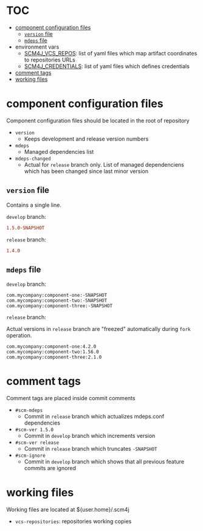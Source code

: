 # TOC

- [component configuration files](#component-configuration-files)
  - [`version` file](#version-file)
  - [`mdeps` file](#mdeps-file)
- environment vars
  - [SCM4J_VCS_REPOS](data-structure-SCM4J_VCS_REPOS.md): list of yaml files which map artifact coordinates to repositories URLs
  - [SCM4J_CREDENTIALS](data-structure-SCM4J_CREDENTIALS.md): list of yaml files which defines credentials
- [comment tags](#comment-tags)
- [working files](#working-files)

# component configuration files

Component configuration files should be  located in the root of repository

- `version`
  - Keeps development and release version numbers
- `mdeps`
  - Managed dependencies list
- `mdeps-changed`
  - Actual for `release` branch only. List of managed dependenciens which has been changed since last minor version
  
## `version` file

Contains a single line.

`develop` branch:
```ini
1.5.0-SNAPSHOT
```
`release`  branch:
```ini
1.4.0
```  

## `mdeps` file

`develop` branch:

```
com.mycompany:component-one:-SNAPSHOT
com.mycompany:component-two:-SNAPSHOT
com.mycompany:component-three:-SNAPSHOT
```

`release` branch:

Actual versions in `release` branch are "freezed" automatically during `fork` operation.

```
com.mycompany:component-one:4.2.0
com.mycompany:component-two:1.56.0
com.mycompany:component-three:2.1.0
```

# comment tags

Comment tags are placed inside commit comments

- `#scm-mdeps`
  - Commit in `release` branch which actualizes mdeps.conf dependencies
- `#scm-ver 1.5.0`
  - Commit in `develop` branch which increments version
- `#scm-ver release`
  - Commit in `release` branch which truncates `-SNAPSHOT`
- `#scm-ignore`
  - Commit in `develop` branch which shows that all previous feature commits are ignored
  
# working files

Working files are located at ${user.home}/.scm4j

- `vcs-repositories`: repositories working copies
